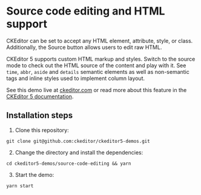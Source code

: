 # Source code editing and HTML support

CKEditor can be set to accept any HTML element, attribute, style, or class. Additionally, the Source button allows users to edit raw HTML.

CKEditor 5 supports custom HTML markup and styles. Switch to the source mode to check out the HTML source of the content and play with it. See `time`, `abbr`, `aside` and `details` semantic elements as well as non-semantic tags and inline styles used to implement column layout.

See this demo live at [ckeditor.com](https://ckeditor.com/ckeditor-5/demo/html-support/) or read more about this feature in the [CKEditor 5 documentation](https://ckeditor.com/docs/ckeditor5/latest/features/general-html-support.html).

## Installation steps

1. Clone this repository:

```shell
git clone git@github.com:ckeditor/ckeditor5-demos.git
```

2. Change the directory and install the dependencies:

```shell
cd ckeditor5-demos/source-code-editing && yarn
```

3. Start the demo:

```shell
yarn start
```
